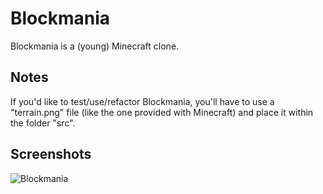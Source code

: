 Blockmania
==========

Blockmania is a (young) Minecraft clone.

Notes
-----

If you'd like to test/use/refactor Blockmania, you'll have to use a "terrain.png" file (like the one provided with Minecraft) and place it within the folder "src".

Screenshots
-----------

![Blockmania](https://github.com/begla/Blockmania/raw/master/screenshots/screen6.png)
